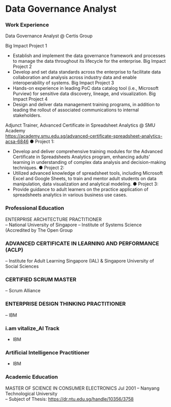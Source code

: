 # Data Governance Analyst

### Work Experience
Data Governance Analyst @ Certis Group

Big Impact Project 1
  - Establish and implement the data governance framework and processes to manage the data throughout its lifecycle for the enterprise.
Big Impact Project 2
  - Develop and set data standards across the enterprise to facilitate data collaboration and analysis across industry data and enable interoperability of systems.
Big Impact Project 3
  - Hands-on experience in leading PoC data catalog tool (i.e., Microsoft Purview) for sensitive data discovery, lineage, and visualization. 
Big Impact Project 4
  - Design and deliver data management training programs, in addition to leading the rollout of associated communications to internal stakeholders. 

Adjunct Trainer, Advanced Certificate in Spreadsheet Analytics @ SMU Academy 	
https://academy.smu.edu.sg/advanced-certificate-spreadsheet-analytics-acsa-6846 
●	Project 1:
- Develop and deliver comprehensive training modules for the Advanced Certificate in Spreadsheets Analytics program, enhancing adults’ learning in understanding of complex data analysis and decision-making techniques. 
●	Project 2:
- Utilized advanced knowledge of spreadsheet tools, including Microsoft Excel and Google Sheets, to train and mentor adult students on data manipulation, data visualization and analytical modeling. 
 ● Project 3:
- Provide guidance to adult learners on the practice application of spreadsheets analytics in various business use cases. 

### Professional Education
ENTERPRISE ARCHITECTURE PRACTITIONER	
– National University of Singapore – Institute of Systems Science (Accredited by The Open Group
### ADVANCED CERTIFICATE IN LEARNING AND PERFORMANCE (ACLP)                                                      
– Institute for Adult Learning Singapore (IAL) & Singapore University of Social Sciences
### CERTIFIED SCRUM MASTER 	
– Scrum Alliance 
### ENTERPRISE DESIGN THINKING PRACTITIONER 	
– IBM
### i.am vitalize_AI Track
- IBM 
###  Artificial Intelligence Practitioner
- IBM
  
### Academic Education
MASTER OF SCIENCE IN CONSUMER ELECTRONICS	Jul 2001
– Nanyang Technological University  
– Subject of Thesis: https://dr.ntu.edu.sg/handle/10356/3758  
